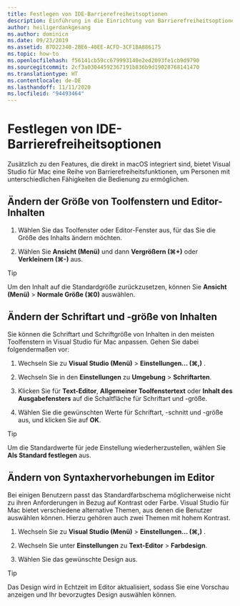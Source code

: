 ```yaml
---
title: Festlegen von IDE-Barrierefreiheitsoptionen
description: Einführung in die Einrichtung von Barrierefreiheitsoptionen in Visual Studio für Mac
author: heiligerdankgesang
ms.author: dominicn
ms.date: 09/23/2019
ms.assetid: 87D22340-2BE6-40EE-ACFD-3CF1BA886175
ms.topic: how-to
ms.openlocfilehash: f56141cb59cc679993140e2ed2093fe1cb9d9790
ms.sourcegitcommit: 2cf3a03044592367191b836b9d19028768141470
ms.translationtype: HT
ms.contentlocale: de-DE
ms.lasthandoff: 11/11/2020
ms.locfileid: "94493464"
---
```

# <a name="set-ide-accessibility-options"></a>Festlegen von IDE-Barrierefreiheitsoptionen

Zusätzlich zu den Features, die direkt in macOS integriert sind, bietet Visual Studio für Mac eine Reihe von Barrierefreiheitsfunktionen, um Personen mit unterschiedlichen Fähigkeiten die Bedienung zu ermöglichen.

## <a name="resize-tool-windows-and-editor-content"></a>Ändern der Größe von Toolfenstern und Editor-Inhalten

1. Wählen Sie das Toolfenster oder Editor-Fenster aus, für das Sie die Größe des Inhalts ändern möchten.

1. Wählen Sie **Ansicht (Menü)** und dann **Vergrößern (&#8984;+)** oder **Verkleinern (&#8984;-)** aus.

> [!TIP]
> Um den Inhalt auf die Standardgröße zurückzusetzen, können Sie **Ansicht (Menü)**  > **Normale Größe (&#8984;0)** auswählen.

## <a name="change-the-content-font-and-size"></a>Ändern der Schriftart und -größe von Inhalten

Sie können die Schriftart und Schriftgröße von Inhalten in den meisten Toolfenstern in Visual Studio für Mac anpassen. Gehen Sie dabei folgendermaßen vor:

1. Wechseln Sie zu **Visual Studio (Menü)**  > **Einstellungen... (&#8984;,)** .

1. Wechseln Sie in den **Einstellungen** zu **Umgebung** > **Schriftarten**.

1. Klicken Sie für **Text-Editor**, **Allgemeiner Toolfenstertext** oder **Inhalt des Ausgabefensters** auf die Schaltfläche für Schriftart und -größe.

1. Wählen Sie die gewünschten Werte für Schriftart, -schnitt und -größe aus, und klicken Sie auf **OK**.

> [!TIP]
> Um die Standardwerte für jede Einstellung wiederherzustellen, wählen Sie **Als Standard festlegen** aus.

## <a name="change-the-editor-syntax-highlighting"></a>Ändern von Syntaxhervorhebungen im Editor

Bei einigen Benutzern passt das Standardfarbschema möglicherweise nicht zu ihren Anforderungen in Bezug auf Kontrast oder Farbe. Visual Studio für Mac bietet verschiedene alternative Themen, aus denen die Benutzer auswählen können. Hierzu gehören auch zwei Themen mit hohem Kontrast.

1. Wechseln Sie zu **Visual Studio (Menü)**  > **Einstellungen... (&#8984;,)** .

1. Wechseln Sie unter **Einstellungen** zu **Text-Editor** > **Farbdesign**.

1. Wählen Sie das gewünschte Design aus.

> [!TIP]
> Das Design wird in Echtzeit im Editor aktualisiert, sodass Sie eine Vorschau anzeigen und Ihr bevorzugtes Design auswählen können.